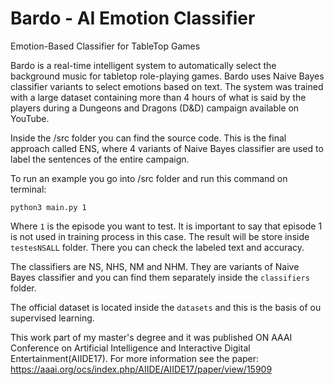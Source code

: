 # Bardo - AI Emotion Classifier
Emotion-Based Classifier for TableTop Games

Bardo is a real-time intelligent system to automatically select the background music for tabletop role-playing games. Bardo uses Naive Bayes classifier variants to select emotions based on text. The system was trained with a large dataset containing more than 4 hours of what is said by the players during a Dungeons and Dragons (D&D) campaign available on YouTube.

Inside the /src folder you can find the source code. This is the final approach called ENS, where 4 variants of Naive Bayes classifier are used to label the sentences of the entire campaign.

To run an example you go into /src folder and run this command on terminal:

`python3 main.py 1`

Where `1` is the episode you want to test. It is important to say that episode 1 is not used in training process in this case. The result will be store inside `testesNSALL` folder. There you can check the labeled text and accuracy.

The classifiers are NS, NHS, NM and NHM. They are variants of Naive Bayes classifier and you can find them separately inside the `classifiers` folder.

The official dataset is located inside the `datasets` and this is the basis of ou supervised learning.

This work part of my master's degree and it was published ON AAAI Conference on Artificial Intelligence and Interactive Digital Entertainment(AIIDE17). For more information see the paper: https://aaai.org/ocs/index.php/AIIDE/AIIDE17/paper/view/15909
